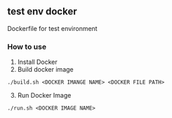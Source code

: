 ## test env docker
Dockerfile for test environment

### How to use
1. Install Docker
2. Build docker image
```
./build.sh <DOCKER IMANGE NAME> <DOCKER FILE PATH>
```
3. Run Docker Image
```
./run.sh <DOCKER IMAGE NAME>
```
